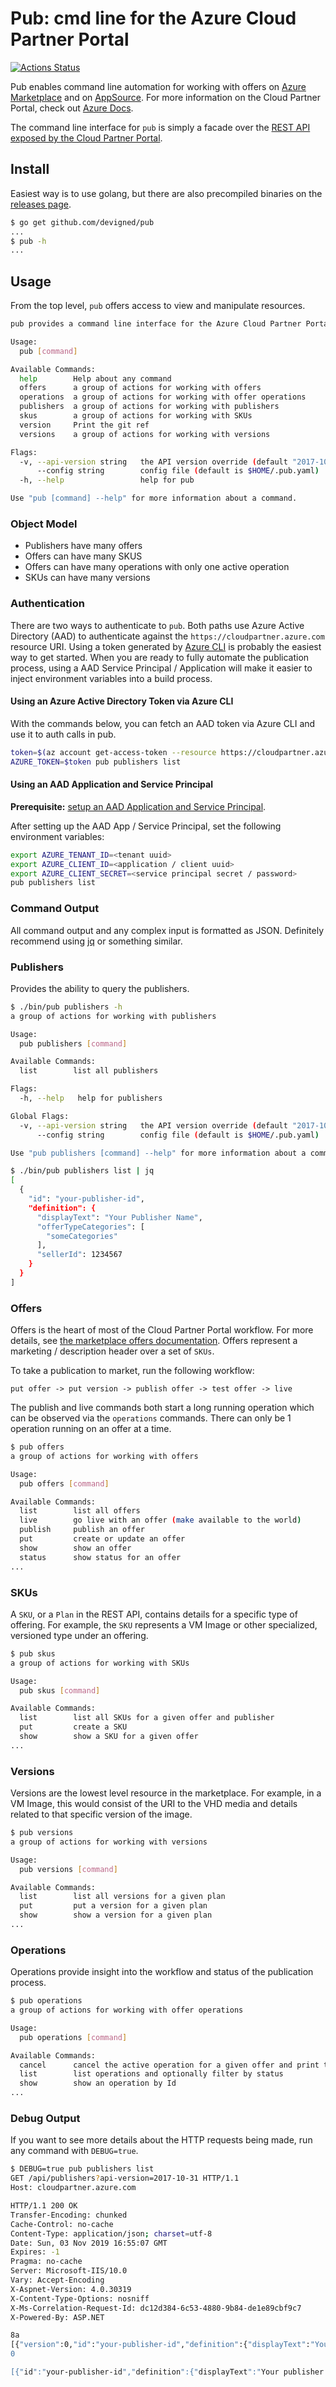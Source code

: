 # Pub: cmd line for the Azure Cloud Partner Portal

[![Actions Status](https://github.com/devigned/pub/workflows/ci/badge.svg)](https://github.com/devigned/pub/actions)

Pub enables command line automation for working with offers on
[Azure Marketplace](https://azuremarketplace.microsoft.com/) and on
[AppSource](https://appsource.microsoft.com/). For more information on the Cloud Partner
Portal, check out [Azure Docs](https://docs.microsoft.com/en-us/azure/marketplace/cloud-partner-portal-orig/cloud-partner-portal-getting-started-with-the-cloud-partner-portal).

The command line interface for `pub` is simply a facade over the [REST API exposed by the
Cloud Partner Portal](https://docs.microsoft.com/en-us/azure/marketplace/cloud-partner-portal-orig/cloud-partner-portal-api-overview).

## Install

Easiest way is to use golang, but there are also precompiled binaries on the [releases page](https://github.com/devigned/pub/releases/).

```bash
$ go get github.com/devigned/pub
...
$ pub -h
...
```

## Usage

From the top level, `pub` offers access to view and manipulate resources.

```bash
pub provides a command line interface for the Azure Cloud Partner Portal

Usage:
  pub [command]

Available Commands:
  help        Help about any command
  offers      a group of actions for working with offers
  operations  a group of actions for working with offer operations
  publishers  a group of actions for working with publishers
  skus        a group of actions for working with SKUs
  version     Print the git ref
  versions    a group of actions for working with versions

Flags:
  -v, --api-version string   the API version override (default "2017-10-31")
      --config string        config file (default is $HOME/.pub.yaml)
  -h, --help                 help for pub

Use "pub [command] --help" for more information about a command.
```

### Object Model

- Publishers have many offers
- Offers can have many SKUS
- Offers can have many operations with only one active operation
- SKUs can have many versions

### Authentication

There are two ways to authenticate to `pub`. Both paths use Azure Active Directory (AAD) to
authenticate against the `https://cloudpartner.azure.com` resource URI. Using a token
generated by [Azure CLI](https://docs.microsoft.com/en-us/cli/azure/install-azure-cli?view=azure-cli-latest)
is probably the easiest way to get started. When you are ready to fully automate the
publication process, using a AAD Service Principal / Application will make it easier to
inject environment variables into a build process.

#### Using an Azure Active Directory Token via Azure CLI

With the commands below, you can fetch an AAD token via Azure CLI and use it to auth calls
in pub.

```bash
token=$(az account get-access-token --resource https://cloudpartner.azure.com --query "accessToken" -o tsv)
AZURE_TOKEN=$token pub publishers list
```

#### Using an AAD Application and Service Principal

**Prerequisite:** [setup an AAD Application and Service Principal](https://docs.microsoft.com/en-us/azure/marketplace/cloud-partner-portal-orig/cloud-partner-portal-api-prerequisites#create-a-service-principal-in-your-azure-active-directory-tenant).

After setting up the AAD App / Service Principal, set the following environment variables:

```bash
export AZURE_TENANT_ID=<tenant uuid>
export AZURE_CLIENT_ID=<application / client uuid>
export AZURE_CLIENT_SECRET=<service principal secret / password>
pub publishers list
```

### Command Output

All command output and any complex input is formatted as JSON. Definitely recommend using
[jq](https://stedolan.github.io/jq/) or something similar.

### Publishers

Provides the ability to query the publishers.

```bash
$ ./bin/pub publishers -h
a group of actions for working with publishers

Usage:
  pub publishers [command]

Available Commands:
  list        list all publishers

Flags:
  -h, --help   help for publishers

Global Flags:
  -v, --api-version string   the API version override (default "2017-10-31")
      --config string        config file (default is $HOME/.pub.yaml)

Use "pub publishers [command] --help" for more information about a command.

$ ./bin/pub publishers list | jq
[
  {
    "id": "your-publisher-id",
    "definition": {
      "displayText": "Your Publisher Name",
      "offerTypeCategories": [
        "someCategories"
      ],
      "sellerId": 1234567
    }
  }
]
```

### Offers

Offers is the heart of most of the Cloud Partner Portal workflow. For more details, see [the
marketplace offers documentation](https://docs.microsoft.com/en-us/azure/marketplace/cloud-partner-portal/cpp-marketplace-offers).
Offers represent a marketing / description header over a set of `SKUs`.

To take a publication to market, run the following workflow:

`put offer -> put version -> publish offer -> test offer -> live`

The publish and live commands both start a long running operation which can be observed via
the `operations` commands. There can only be 1 operation running on an offer at a time.

```bash
$ pub offers
a group of actions for working with offers

Usage:
  pub offers [command]

Available Commands:
  list        list all offers
  live        go live with an offer (make available to the world)
  publish     publish an offer
  put         create or update an offer
  show        show an offer
  status      show status for an offer
...
```

### SKUs

A `SKU`, or a `Plan` in the REST API, contains details for a specific type of offering. For example,
the `SKU` represents a VM Image or other specialized, versioned type under an offering.

```bash
$ pub skus
a group of actions for working with SKUs

Usage:
  pub skus [command]

Available Commands:
  list        list all SKUs for a given offer and publisher
  put         create a SKU
  show        show a SKU for a given offer
...
```

### Versions

Versions are the lowest level resource in the marketplace. For example, in a VM Image, this would
consist of the URI to the VHD media and details related to that specific version of the image.

```bash
$ pub versions
a group of actions for working with versions

Usage:
  pub versions [command]

Available Commands:
  list        list all versions for a given plan
  put         put a version for a given plan
  show        show a version for a given plan
...
```

### Operations

Operations provide insight into the workflow and status of the publication process.

```bash
$ pub operations
a group of actions for working with offer operations

Usage:
  pub operations [command]

Available Commands:
  cancel      cancel the active operation for a given offer and print the operations
  list        list operations and optionally filter by status
  show        show an operation by Id
...
```

### Debug Output

If you want to see more details about the HTTP requests being made, run any command with
`DEBUG=true`.

```bash
$ DEBUG=true pub publishers list
GET /api/publishers?api-version=2017-10-31 HTTP/1.1
Host: cloudpartner.azure.com

HTTP/1.1 200 OK
Transfer-Encoding: chunked
Cache-Control: no-cache
Content-Type: application/json; charset=utf-8
Date: Sun, 03 Nov 2019 16:55:07 GMT
Expires: -1
Pragma: no-cache
Server: Microsoft-IIS/10.0
Vary: Accept-Encoding
X-Aspnet-Version: 4.0.30319
X-Content-Type-Options: nosniff
X-Ms-Correlation-Request-Id: dc12d384-6c53-4880-9b84-de1e89cbf9c7
X-Powered-By: ASP.NET

8a
[{"version":0,"id":"your-publisher-id","definition":{"displayText":"Your publisher name,"offerTypeCategories":["someCategory"],"sellerId":1234456}}]
0

[{"id":"your-publisher-id","definition":{"displayText":"Your publisher name,"offerTypeCategories":["someCategory"],"sellerId":1234456}}]
```
